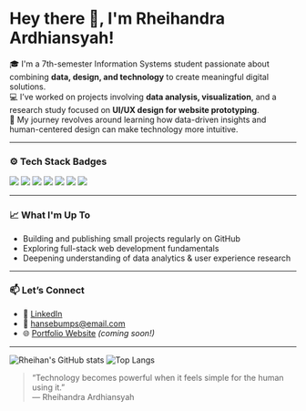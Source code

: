 # Hey there 👋, I'm Rheihandra Ardhiansyah!

🎓 I'm a 7th-semester Information Systems student passionate about combining **data, design, and technology** to create meaningful digital solutions.  
💻 I’ve worked on projects involving **data analysis, visualization**, and a research study focused on **UI/UX design for website prototyping**.  
🚀 My journey revolves around learning how data-driven insights and human-centered design can make technology more intuitive.

---

### ⚙️ Tech Stack Badges

<p align="left">
  <!-- Frontend -->
  <img src="https://img.shields.io/badge/HTML5-E34F26?style=for-the-badge&logo=html5&logoColor=white" />
  <img src="https://img.shields.io/badge/CSS3-1572B6?style=for-the-badge&logo=css3&logoColor=white" />
  <img src="https://img.shields.io/badge/JavaScript-F7DF1E?style=for-the-badge&logo=javascript&logoColor=black" />
  <img src="https://img.shields.io/badge/React-61DAFB?style=for-the-badge&logo=react&logoColor=black" />
  
  <!-- Backend -->
  <img src="https://img.shields.io/badge/PHP-777BB4?style=for-the-badge&logo=php&logoColor=white" />
  <img src="https://img.shields.io/badge/MySQL-4479A1?style=for-the-badge&logo=mysql&logoColor=white" />
  
  <!-- Data & Scripting -->
  <img src="https://img.shields.io/badge/Python-3776AB?style=for-the-badge&logo=python&logoColor=white" />
</p>


---

### 📈 What I'm Up To
- Building and publishing small projects regularly on GitHub  
- Exploring full-stack web development fundamentals  
- Deepening understanding of data analytics & user experience research  

---

### 📫 Let’s Connect
- 💼 [LinkedIn](https://linkedin.com/in/yourusername)  
- 📧 hansebumps@email.com  
- 🌐 [Portfolio Website](#) *(coming soon!)*  

---

![Rheihan's GitHub stats](https://github-readme-stats.vercel.app/api?username=rheihan&show_icons=true&theme=radical)
![Top Langs](https://github-readme-stats.vercel.app/api/top-langs/?username=rheihan&layout=compact&theme=radical)


> “Technology becomes powerful when it feels simple for the human using it.”  
> — Rheihandra Ardhiansyah
